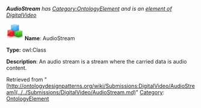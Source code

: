___AudioStream__ has [Category:OntologyElement](../../Category/OntologyElement.md "Category:OntologyElement") and is an [element of](../../Property/ElementOf.md "Property:ElementOf") [DigitalVideo](../../Submissions/DigitalVideo.md "Submissions:DigitalVideo")_


  




[![Class](../../images/thumb/2/27/Class.gif/45px-Class.gif)](../../Image/Class.gif.md "Class")
__Name__: AudioStream 


__Type:__ owl:Class 


__Description__: An audio stream is a stream where the carried data is audio content. 





Retrieved from "[http://ontologydesignpatterns.org/wiki/Submissions:DigitalVideo/AudioStream](../../Submissions/DigitalVideo/AudioStream.md)"
 [Category](http://ontologydesignpatterns.org/wiki/Special:Categories "Special:Categories"): [OntologyElement](../../Category/OntologyElement.md "Category:OntologyElement")